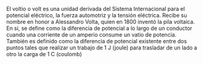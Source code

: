 El voltio o volt es una unidad derivada del Sistema Internacional para el potencial eléctrico, la fuerza automotriz y la tensión eléctrica. Recibe su nombre en honor a Alessandro Volta, quien en 1800 inventó la pila voltaica.
En sí, se define como la diferencia de potencial a lo largo de un conductor cuando una corriente de un amperio consume un vatio de potencia. También es definido como la diferencia de potencial existente entre dos puntos tales que realizar un trabajo de 1 J (joule) para trasladar de un lado a otro la carga de 1 C (coulomb)